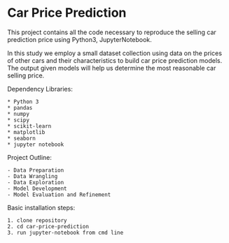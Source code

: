 # Car Price Prediction

This project contains all the code necessary to reproduce the selling car prediction price using Python3, JupyterNotebook. 

In this study we employ a small dataset collection using data on the prices of other cars and their characteristics to build car price prediction models. 
The output given models will help us determine the most reasonable car selling price. 

Dependency Libraries:
```
* Python 3
* pandas
* numpy
* scipy
* scikit-learn
* matplotlib
* seaborn
* jupyter notebook
```
   
Project Outline:
```
- Data Preparation
- Data Wrangling
- Data Exploration
- Model Development
- Model Evaluation and Refinement
```

Basic installation steps:
```
1. clone repository
2. cd car-price-prediction
3. run jupyter-notebook from cmd line
```
